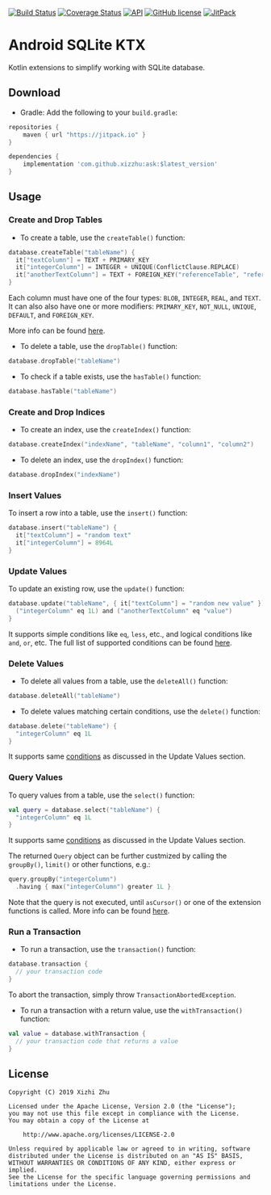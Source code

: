 [![Build Status](https://img.shields.io/travis/xizzhu/ask.svg)](https://travis-ci.org/xizzhu/ask)
[![Coverage Status](https://img.shields.io/coveralls/github/xizzhu/ask.svg)](https://coveralls.io/github/xizzhu/ask)
[![API](https://img.shields.io/badge/API-21%2B-green.svg?style=flat)](https://developer.android.com/about/versions/android-5.0.html)
[![GitHub license](https://img.shields.io/badge/license-Apache%20License%202.0-blue.svg?style=flat)](https://www.apache.org/licenses/LICENSE-2.0)
[![JitPack](https://img.shields.io/jitpack/v/github/xizzhu/ask.svg)](https://jitpack.io/#xizzhu/ask)

Android SQLite KTX
==================

Kotlin extensions to simplify working with SQLite database.

Download
--------
* Gradle: Add the following to your `build.gradle`:
```gradle
repositories {
    maven { url "https://jitpack.io" }
}

dependencies {
    implementation 'com.github.xizzhu:ask:$latest_version'
}
```

Usage
-----
### Create and Drop Tables
* To create a table, use the `createTable()` function:
```kotlin
database.createTable("tableName") {
  it["textColumn"] = TEXT + PRIMARY_KEY
  it["integerColumn"] = INTEGER + UNIQUE(ConflictClause.REPLACE)
  it["anotherTextColumn"] = TEXT + FOREIGN_KEY("referenceTable", "referenceColumn")
}
```
Each column must have one of the four types: `BLOB`, `INTEGER`, `REAL`, and `TEXT`. It can also also have one or more modifiers: `PRIMARY_KEY`, `NOT_NULL`, `UNIQUE`, `DEFAULT`, and `FOREIGN_KEY`.

More info can be found [here](ask/src/main/kotlin/me/xizzhu/android/ask/db/ColumnModifier.kt).

* To delete a table, use the `dropTable()` function:
```kotlin
database.dropTable("tableName")
```

* To check if a table exists, use the `hasTable()` function:
```kotlin
database.hasTable("tableName")
```

### Create and Drop Indices
* To create an index, use the `createIndex()` function:
```kotlin
database.createIndex("indexName", "tableName", "column1", "column2")
```

* To delete an index, use the `dropIndex()` function:
```kotlin
database.dropIndex("indexName")
```

### Insert Values
To insert a row into a table, use the `insert()` function:
```kotlin
database.insert("tableName") {
  it["textColumn"] = "random text"
  it["integerColumn"] = 8964L
}
```

### Update Values
To update an existing row, use the `update()` function:
```kotlin
database.update("tableName", { it["textColumn"] = "random new value" }) {
  ("integerColumn" eq 1L) and ("anotherTextColumn" eq "value")
}
```
It supports simple conditions like `eq`, `less`, etc., and logical conditions like `and`, `or`, etc. The full list of supported conditions can be found [here](ask/src/main/kotlin/me/xizzhu/android/ask/db/Condition.kt).

### Delete Values
* To delete all values from a table, use the `deleteAll()` function:
```kotlin
database.deleteAll("tableName")
```

* To delete values matching certain conditions, use the `delete()` function:
```kotlin
database.delete("tableName") {
  "integerColumn" eq 1L
}
```
It supports same [conditions](ask/src/main/kotlin/me/xizzhu/android/ask/db/Condition.kt) as discussed in the Update Values section.

### Query Values
To query values from a table, use the `select()` function:
```kotlin
val query = database.select("tableName") {
  "integerColumn" eq 1L
}
```
It supports same [conditions](ask/src/main/kotlin/me/xizzhu/android/ask/db/Condition.kt) as discussed in the Update Values section.

The returned `Query` object can be further custmized by calling the `groupBy()`, `limit()` or other functions, e.g.:
```kotlin
query.groupBy("integerColumn")
  .having { max("integerColumn") greater 1L }
```

Note that the query is not executed, until `asCursor()` or one of the extension functions is called. More info can be found [here](ask/src/main/kotlin/me/xizzhu/android/ask/db/Query.kt).

### Run a Transaction
* To run a transaction, use the `transaction()` function:
```kotlin
database.transaction {
  // your transaction code
}
```
To abort the transaction, simply throw `TransactionAbortedException`.

* To run a transaction with a return value, use the `withTransaction()` function:
```kotlin
val value = database.withTransaction {
  // your transaction code that returns a value
}
```

License
-------
    Copyright (C) 2019 Xizhi Zhu

    Licensed under the Apache License, Version 2.0 (the "License");
    you may not use this file except in compliance with the License.
    You may obtain a copy of the License at

        http://www.apache.org/licenses/LICENSE-2.0

    Unless required by applicable law or agreed to in writing, software
    distributed under the License is distributed on an "AS IS" BASIS,
    WITHOUT WARRANTIES OR CONDITIONS OF ANY KIND, either express or implied.
    See the License for the specific language governing permissions and
    limitations under the License.
